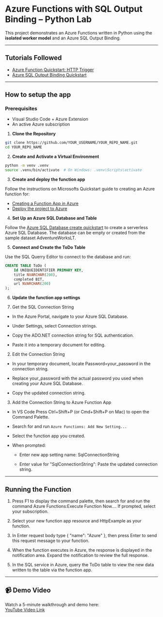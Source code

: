 # Azure Functions with SQL Output Binding – Python Lab

This project demonstrates an Azure Functions written in Python using the **isolated worker model** and an Azure SQL Output Binding.

---

## Tutorials Followed

- [Azure Function Quickstart: HTTP Trigger](https://learn.microsoft.com/en-us/azure/azure-functions/create-first-function-vs-code-csharp)
- [Azure SQL Output Binding Quickstart](https://learn.microsoft.com/en-us/azure/azure-functions/functions-add-output-binding-azure-sql-vs-code?pivots=programming-language-python)

---

## How to setup the app

### Prerequisites

- Visual Studio Code + Azure Extension
- An active Azure subscription

1. **Clone the Repository**
```bash
git clone https://github.com/YOUR_USERNAME/YOUR_REPO_NAME.git
cd YOUR_REPO_NAME
```

2. **Create and Activate a Virtual Environment**
```bash
python -m venv .venv
source .venv/bin/activate  # On Windows: .venv\Scripts\activate
```

3. **Create and deploy the function app**

Follow the instructions on Microsofts Quickstart guide to creating an Azure function for:

- [Creating a Function App in Azure](https://learn.microsoft.com/en-us/azure/azure-functions/create-first-function-vs-code-csharp#publish-the-project-to-azure)
- [Deploy the project to Azure](https://learn.microsoft.com/en-us/azure/azure-functions/create-first-function-vs-code-csharp#deploy-the-project-to-azure)

4. **Set Up an Azure SQL Database and Table**

Follow the [Azure SQL Database create quickstart](https://learn.microsoft.com/en-us/azure/azure-sql/database/single-database-create-quickstart) to create a serverless Azure SQL Database. The database can be empty or created from the sample dataset AdventureWorksLT.

5. **Connect and Create the ToDo Table**

Use the SQL Querry Editor to connect to the database and run:

```sql
CREATE TABLE ToDo (
    Id UNIQUEIDENTIFIER PRIMARY KEY,
    title NVARCHAR(200),
    completed BIT,
    url NVARCHAR(200)
);
```
6. **Update the function app settings**

1. Get the SQL Connection String

- In the Azure Portal, navigate to your Azure SQL Database.

- Under Settings, select Connection strings.

- Copy the ADO.NET connection string for SQL authentication.

- Paste it into a temporary document for editing.

2. Edit the Connection String

- In your temporary document, locate Password=your_password in the connection string.

- Replace your_password with the actual password you used when creating your Azure SQL Database.

- Copy the updated connection string.

3. Add the Connection String to Azure Function App

-  In VS Code Press Ctrl+Shift+P (or Cmd+Shift+P on Mac) to open the Command Palette.

- Search for and run ```Azure Functions: Add New Setting...```

- Select the function app you created.

- When prompted:

  - Enter new app setting name: SqlConnectionString

  - Enter value for "SqlConnectionString": Paste the updated connection string.

---

## Running the Function

1. Press F1 to display the command palette, then search for and run the command Azure Functions:Execute Function Now.... If prompted, select your subscription.

2. Select your new function app resource and HttpExample as your function.

3. In Enter request body type { "name": "Azure" }, then press Enter to send this request message to your function.

4. When the function executes in Azure, the response is displayed in the notification area. Expand the notification to review the full response.

5. In the SQL service in Azure, query the ToDo table to view the new data written to the table via the function app.

---

## 📹 Demo Video

Watch a 5-minute walkthrough and demo here:  
[YouTube Video Link](https://youtu.be/Lv57jBgW7uY)
